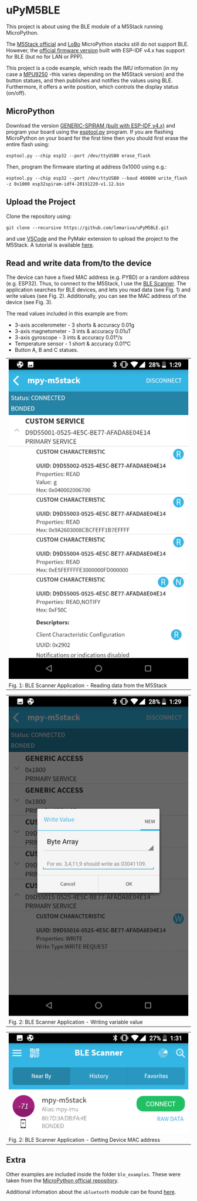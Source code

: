 # uPyM5BLE
This project is about using the BLE module of a M5Stack running MicroPython. 

The [M5Stack official](https://github.com/m5stack/M5Stack_MicroPython) and [LoBo](https://github.com/loboris/MicroPython_ESP32_psRAM_LoBo/) MicroPython stacks still do not support BLE. However, the [official firmware version](http://micropython.org/download#esp32) built with ESP-IDF v4.x has support for BLE (but no for LAN or PPP). 

This project is a code example, which reads the IMU information (in my case a [MPU9250](https://www.invensense.com/products/motion-tracking/9-axis/mpu-9250/) -this varies depending on the M5Stack version) and the button statues, and then publishes and notifies the values using BLE. Furthermore, it offers a write position, which controls the display status (on/off). 

## MicroPython
Download the version [GENERIC-SPIRAM (built with ESP-IDF v4.x)](http://micropython.org/resources/firmware/esp32spiram-idf4-20191220-v1.12.bin) and program your board using the [esptool.py](https://github.com/espressif/esptool) program. If you are flashing MicroPython on your board for the first time then you should first erase the entire flash using:

```
esptool.py --chip esp32 --port /dev/ttyUSB0 erase_flash
```
Then, program the firmware starting at address 0x1000 using e.g.:

```
esptool.py --chip esp32 --port /dev/ttyUSB0 --baud 460800 write_flash -z 0x1000 esp32spiram-idf4-20191220-v1.12.bin
```

## Upload the Project
Clone the repository using:
```
git clone --recursive https://github.com/lemariva/uPyM5BLE.git
```
and use [VSCode](https://code.visualstudio.com/) and the PyMakr extension to upload the project to the M5Stack. A tutorial is available [here](https://lemariva.com/blog/2018/12/micropython-visual-studio-code-as-ide).

## Read and write data from/to the device
The device can have a fixed MAC address (e.g. PYBD) or a random address (e.g. ESP32). Thus, to connect to the M5Stack, I use the [BLE Scanner](https://play.google.com/store/apps/details?id=com.macdom.ble.blescanner&hl=de). The application searches for BLE devices, and lets you read data (see Fig. 1) and write values (see Fig. 2). Additionally, you can see the MAC address of the device (see Fig. 3). 

The read values included in this example are from:
* 3-axis accelerometer - 3 shorts & accuracy 0.01g
* 3-axis magnetometer - 3 ints & accuracy 0.01uT
* 3-axis gyroscope  - 3 ints & accuracy 0.01°/s
* Temperature sensor - 1 short & accuracy 0.01°C
* Button A, B and C statues.

|   |
|:--|
|![BLE Scanner](images/ble_scanner_read.png?raw=true "BLE Scanner")|
|Fig. 1: BLE Scanner Application - Reading data from the M5Stack|

|   |
|:--|
|![BLE Scanner](images/ble_scanner_write.png?raw=true "BLE Scanner")|
|Fig. 2: BLE Scanner Application - Writing variable value|

|   |
|:--|
|![BLE Scanner](images/ble_scanner_mac.png?raw=true "BLE Scanner")|
|Fig. 2: BLE Scanner Application - Getting Device MAC address|

## Extra 

Other examples are included inside the folder `ble_examples`. These were taken from the [MicroPython official repository](https://github.com/micropython/micropython/tree/master/examples/bluetooth).

Additional infomation about the `ubluetooth` module can be found [here](https://docs.micropython.org/en/latest/library/ubluetooth.html).
